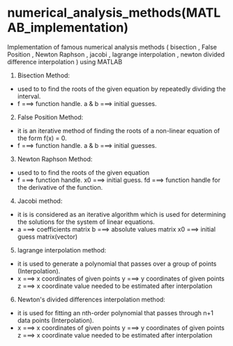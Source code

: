 # numerical_analysis_methods(MATLAB_implementation)
Implementation of famous numerical analysis methods ( bisection , False Position , Newton Raphson , jacobi , lagrange interpolation , newton divided difference interpolation ) using MATLAB
1) Bisection Method:
* used to to find the roots of the given equation by repeatedly dividing the interval.
* f ===> function handle.       a & b ===> initial guesses.
2) False Position Method:
* it is an iterative method of finding the roots of a non-linear equation of the form f(x) = 0.
* f ===> function handle.       a & b ===> initial guesses.
3) Newton Raphson Method:
* used to to find the roots of the given equation
* f ===> function handle.       x0 ===> initial guess.        fd ===> function handle for the derivative of the function.
4) Jacobi method:
* it is is considered as an iterative algorithm which is used for determining the solutions for the system of linear equations.
* a ===> coefficients matrix        b ===> absolute values matrix       x0 ===> initial guess matrix(vector)
5) lagrange interpolation method:
* it is used to generate a polynomial that passes over a group of points (Interpolation).
* x ===> x coordinates of given points        y ===> y coordinates of given points       z ===> x coordinate value needed to be estimated after interpolation
6) Newton's divided differences interpolation method:
* it is used for  fitting an nth-order polynomial that passes through n+1 data points (Interpolation).
* x ===> x coordinates of given points        y ===> y coordinates of given points       z ===> x coordinate value needed to be estimated after interpolation
